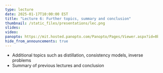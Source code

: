 ```yaml
---
type: lecture
date: 2025-01-17T10:00:00 EST
title: "Lecture 6: Further topics, summary and conclusion"
thumbnail: /static_files/presentations/lec.png
slides:
video:
panopto: https://mit.hosted.panopto.com/Panopto/Pages/Viewer.aspx?id=0bf2b868-2844-4e2a-9ad3-b24f012ed939
hide_from_announcements: true
---
```


- Additional topics such as distillation, consistency models, inverse problems
- Summary of previous lectures and conclusion

<!--
**Suggested Readings:**
- [Readings 1](http://example.com)
- [Readings 2](http://example.com)
-->
